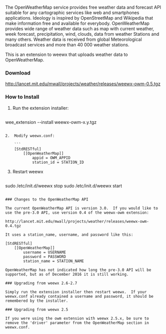 The OpenWeatherMap service provides free weather data and forecast API suitable for any cartographic services like web and smartphones applications. Ideology is inspired by OpenStreetMap and Wikipedia that make information free and available for everybody. OpenWeatherMap provides wide range of weather data such as map with current weather, week forecast, precipitation, wind, clouds, data from weather Stations and many others. Weather data is received from global Meteorological broadcast services and more than 40 000 weather stations.

This is an extension to weewx that uploads weather data to OpenWeatherMap.

### Download

http://lancet.mit.edu/mwall/projects/weather/releases/weewx-owm-0.5.tgz

### How to Install

1.  Run the extension installer:

    ```
wee_extension --install weewx-owm-x.y.tgz
```

2.  Modify weewx.conf:

    ```
    [StdRESTful]
        [[OpenWeatherMap]]
            appid = OWM_APPID
            station_id = STATION_ID
```

3.  Restart weewx

    ```
sudo /etc/init.d/weewx stop
sudo /etc/init.d/weewx start
```

### Changes to the OpenWeatherMap API

The current OpenWeatherMap API is version 3.0.  If you would like to use the pre-3.0 API, use version 0.4 of the weewx-owm extension:

http://lancet.mit.edu/mwall/projects/weather/releases/weewx-owm-0.4.tgz

It uses a station_name, username, and password like this:
```
    [StdRESTful]
        [[OpenWeatherMap]]
            username = USERNAME
            password = PASSWORD
            station_name = STATION_NAME
```
OpenWeatherMap has not indicated how long the pre-3.0 API will be supported, but as of December 2016 it is still working.

### Upgrading from weewx 2.6-2.7

Simply run the extension installer then restart weewx.  If your weewx.conf already contained a username and password, it should be remembered by the installer.

### Upgrading from weewx 2.5

If you were using the owm extension with weewx 2.5.x, be sure to remove the 'driver' parameter from the OpenWeatherMap section in weewx.conf.